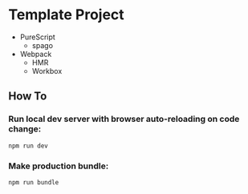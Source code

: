 # Template Project

- PureScript
  - spago
- Webpack 
  - HMR
  - Workbox

## How To

### Run local dev server with browser auto-reloading on code change:

```
npm run dev
```

### Make production bundle:

```
npm run bundle
```
